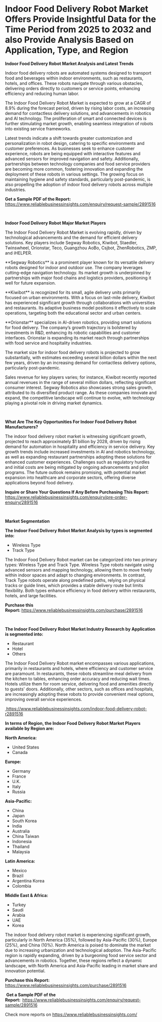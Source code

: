 <p><h1>Indoor Food Delivery Robot Market Offers Provide Insightful Data for the Time Period from 2025 to 2032 and also Provide Analysis Based on Application, Type, and Region</h1></p><p><strong>Indoor Food Delivery Robot Market Analysis and Latest Trends</strong></p>
<p><p>Indoor food delivery robots are automated systems designed to transport food and beverages within indoor environments, such as restaurants, hotels, and offices. These robots navigate through various obstacles, delivering orders directly to customers or service points, enhancing efficiency and reducing human labor.</p><p>The Indoor Food Delivery Robot Market is expected to grow at a CAGR of 8.9% during the forecast period, driven by rising labor costs, an increasing demand for contactless delivery solutions, and advancements in robotics and AI technology. The proliferation of smart and connected devices is further stimulating market growth, enabling seamless integration of robots into existing service frameworks.</p><p>Latest trends indicate a shift towards greater customization and personalization in robot design, catering to specific environments and customer preferences. As businesses seek to enhance customer experience, robots are being equipped with interactive features and advanced sensors for improved navigation and safety. Additionally, partnerships between technology companies and food service providers are becoming more common, fostering innovation and expanding the deployment of these robots in various settings. The growing focus on maintaining hygiene and safety standards, particularly post-pandemic, is also propelling the adoption of indoor food delivery robots across multiple industries.</p></p>
<p><strong>Get a Sample PDF of the Report:&nbsp;</strong> <a href="https://www.reliablebusinessinsights.com/enquiry/request-sample/2891516?utm_campaign=2274&utm_medium=2&utm_source=Github&utm_content=ia&utm_term=14032025&utm_id=indoor-food-delivery-robot">https://www.reliablebusinessinsights.com/enquiry/request-sample/2891516</a></p>
<p>&nbsp;</p>
<p><strong>Indoor Food Delivery Robot Major Market Players</strong></p>
<p><p>The Indoor Food Delivery Robot Market is evolving rapidly, driven by technological advancements and the demand for efficient delivery solutions. Key players include Segway Robotics, Kiwibot, Staedler, Twinswheel, Orionstar, Teco, Guangzhou AoBo, Csjbot, ZhenRobotics, ZMP, and iHELPER.</p><p>**Segway Robotics** is a prominent player known for its versatile delivery robots designed for indoor and outdoor use. The company leverages cutting-edge navigation technology. Its market growth is underpinned by partnerships with major food chains and logistics providers, positioning it well for future expansion. </p><p>**Kiwibot** is recognized for its small, agile delivery units primarily focused on urban environments. With a focus on last-mile delivery, Kiwibot has experienced significant growth through collaborations with universities and restaurants. Its adaptive business model positions it effectively to scale operations, targeting both the educational sector and urban centers.</p><p>**Orionstar** specializes in AI-driven robotics, providing smart solutions for food delivery. The company’s growth trajectory is bolstered by investments in R&D, enhancing its robotic capabilities and customer interfaces. Orionstar is expanding its market reach through partnerships with food service and hospitality industries.</p><p>The market size for indoor food delivery robots is projected to grow substantially, with estimates exceeding several billion dollars within the next few years, driven by an increasing demand for contactless delivery options, particularly post-pandemic.</p><p>Sales revenue for key players varies; for instance, Kiwibot recently reported annual revenues in the range of several million dollars, reflecting significant consumer interest. Segway Robotics also showcases strong sales growth, attributed to its diversified product range. As these companies innovate and expand, the competitive landscape will continue to evolve, with technology playing a pivotal role in driving market dynamics.</p></p>
<p>&nbsp;</p>
<p><strong>What Are The Key Opportunities For Indoor Food Delivery Robot Manufacturers?</strong></p>
<p><p>The indoor food delivery robot market is witnessing significant growth, projected to reach approximately $1 billion by 2028, driven by rising demand for automation in hospitality and efficiency in service delivery. Key growth trends include increased investments in AI and robotics technology, as well as expanding restaurant partnerships adopting these solutions for enhanced customer experiences. Challenges such as regulatory hurdles and initial costs are being mitigated by ongoing advancements and pilot programs. The future outlook remains promising, with potential market expansion into healthcare and corporate sectors, offering diverse applications beyond food delivery.</p></p>
<p><strong>Inquire or Share Your Questions If Any Before Purchasing This Report:</strong> <a href="https://www.reliablebusinessinsights.com/enquiry/pre-order-enquiry/2891516?utm_campaign=2274&utm_medium=2&utm_source=Github&utm_content=ia&utm_term=14032025&utm_id=indoor-food-delivery-robot">https://www.reliablebusinessinsights.com/enquiry/pre-order-enquiry/2891516</a></p>
<p>&nbsp;</p>
<p><strong>Market Segmentation</strong></p>
<p><strong>The Indoor Food Delivery Robot Market Analysis by types is segmented into:</strong></p>
<p><ul><li>Wireless Type</li><li>Track Type</li></ul></p>
<p><p>The Indoor Food Delivery Robot market can be categorized into two primary types: Wireless Type and Track Type. Wireless Type robots navigate using advanced sensors and mapping technology, allowing them to move freely within indoor spaces and adapt to changing environments. In contrast, Track Type robots operate along predefined paths, relying on physical tracks or guide lines, which provides a stable delivery route but limits flexibility. Both types enhance efficiency in food delivery within restaurants, hotels, and large facilities.</p></p>
<p><strong>Purchase this Report:&nbsp;</strong><a href="https://www.reliablebusinessinsights.com/purchase/2891516?utm_campaign=2274&utm_medium=2&utm_source=Github&utm_content=ia&utm_term=14032025&utm_id=indoor-food-delivery-robot">https://www.reliablebusinessinsights.com/purchase/2891516</a></p>
<p>&nbsp;</p>
<p><strong>The Indoor Food Delivery Robot Market Industry Research by Application is segmented into:</strong></p>
<p><ul><li>Restaurant</li><li>Hotel</li><li>Others</li></ul></p>
<p><p>The Indoor Food Delivery Robot market encompasses various applications, primarily in restaurants and hotels, where efficiency and customer service are paramount. In restaurants, these robots streamline meal delivery from the kitchen to tables, enhancing order accuracy and reducing wait times. Hotels utilize them for room service, delivering food and amenities directly to guests' doors. Additionally, other sectors, such as offices and hospitals, are increasingly adopting these robots to provide convenient meal options, improving overall service experiences.</p></p>
<p><a href="https://www.reliablebusinessinsights.com/indoor-food-delivery-robot-r2891516?utm_campaign=2274&utm_medium=2&utm_source=Github&utm_content=ia&utm_term=14032025&utm_id=indoor-food-delivery-robot">&nbsp;https://www.reliablebusinessinsights.com/indoor-food-delivery-robot-r2891516</a></p>
<p><strong>In terms of Region, the Indoor Food Delivery Robot Market Players available by Region are:</strong></p>
<p>
    <p> <strong> North America: </strong>
        <ul>
            <li>United States</li>
            <li>Canada</li>
        </ul>
        </p> 
    <p> <strong> Europe: </strong>
        <ul>
            <li>Germany</li>
            <li>France</li>
            <li>U.K.</li>
            <li>Italy</li>
            <li>Russia</li>
        </ul>
        </p> 
    <p> <strong> Asia-Pacific: </strong>
        <ul>
            <li>China</li>
            <li>Japan</li>
            <li>South Korea</li>
            <li>India</li>
            <li>Australia</li>
            <li>China Taiwan</li>
            <li>Indonesia</li>
            <li>Thailand</li>
            <li>Malaysia</li>
        </ul>
        </p> 
    <p> <strong> Latin America: </strong>
        <ul>
            <li>Mexico</li>
            <li>Brazil</li>
            <li>Argentina Korea</li>
            <li>Colombia</li>
        </ul>
        </p> 
    <p> <strong> Middle East & Africa: </strong>
        <ul>
            <li>Turkey</li>
            <li>Saudi</li>
            <li>Arabia</li>
            <li>UAE</li>
            <li>Korea</li>
        </ul>
    </p>
    </p>
<p><p>The indoor food delivery robot market is experiencing significant growth, particularly in North America (35%), followed by Asia-Pacific (30%), Europe (25%), and China (10%). North America is poised to dominate the market due to increasing urbanization and technological adoption. The Asia-Pacific region is rapidly expanding, driven by a burgeoning food service sector and advancements in robotics. Together, these regions reflect a dynamic landscape, with North America and Asia-Pacific leading in market share and innovation potential.</p></p>
<p><strong>Purchase this Report: </strong><a href="https://www.reliablebusinessinsights.com/purchase/2891516?utm_campaign=2274&utm_medium=2&utm_source=Github&utm_content=ia&utm_term=14032025&utm_id=indoor-food-delivery-robot">https://www.reliablebusinessinsights.com/purchase/2891516</a></p>
<p>&nbsp;<strong>Get a Sample PDF of the Report:&nbsp;&nbsp;</strong><a href="https://www.reliablebusinessinsights.com/enquiry/request-sample/2891516?utm_campaign=2274&utm_medium=2&utm_source=Github&utm_content=ia&utm_term=14032025&utm_id=indoor-food-delivery-robot">https://www.reliablebusinessinsights.com/enquiry/request-sample/2891516</a></p>
<p><strong></strong></p>
<p>Check more reports on <a href="https://www.reliablebusinessinsights.com/?utm_campaign=2274&utm_medium=2&utm_source=Github&utm_content=ia&utm_term=14032025&utm_id=indoor-food-delivery-robot">https://www.reliablebusinessinsights.com/</a></p>